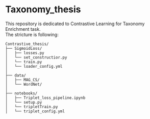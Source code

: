 # Taxonomy_thesis  

This repository is dedicated to Contrastive Learning for Taxonomy Enrichment task.  
The stricture is following:  

```plaintext
Contrastive_thesis/
├── SigmoidLoss/              
│   ├── losses.py      
│   └── set_constructior.py          
│   └── train.py 
│   └── loader_config.yml  
│  
├── data/                    
│   ├── MAG_CS/            
│   └── WordNet/           
│  
├── notebooks/                
│   ├── Triplet_loss_pipeline.ipynb
│   └── setup.py  
│   └── tripletTrain.py
│   └── triplet_config.yml 
           
